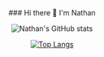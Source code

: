 
<center>
  ### Hi there 👋 I'm Nathan

![Nathan's GitHub stats](https://github-readme-stats.vercel.app/api?username=NathanCoquelin&show_icons=true&theme=github_dark_dimmed)

[![Top Langs](https://github-readme-stats.vercel.app/api/top-langs/?username=NathanCoquelin)](https://github.com/anuraghazra/github-readme-stats)

</center>
